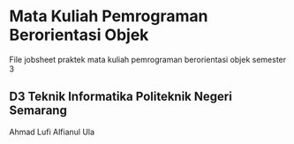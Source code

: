 # Mata Kuliah Pemrograman Berorientasi Objek

File jobsheet praktek mata kuliah pemrograman berorientasi objek semester 3


## D3 Teknik Informatika Politeknik Negeri Semarang

Ahmad Lufi Alfianul Ula